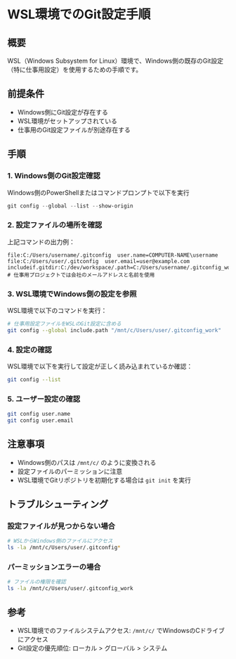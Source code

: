 # WSL環境でのGit設定手順

## 概要
WSL（Windows Subsystem for Linux）環境で、Windows側の既存のGit設定（特に仕事用設定）を使用するための手順です。

## 前提条件
- Windows側にGit設定が存在する
- WSL環境がセットアップされている
- 仕事用のGit設定ファイルが別途存在する

## 手順

### 1. Windows側のGit設定確認
Windows側のPowerShellまたはコマンドプロンプトで以下を実行

```powershell
git config --global --list --show-origin
```

### 2. 設定ファイルの場所を確認
上記コマンドの出力例：
```
file:C:/Users/username/.gitconfig  user.name=COMPUTER-NAME\username
file:C:/Users/user/.gitconfig  user.email=user@example.com
includeif.gitdir:C:/dev/workspace/.path=C:/Users/username/.gitconfig_work
# 仕事用プロジェクトでは会社のメールアドレスと名前を使用
```

### 3. WSL環境でWindows側の設定を参照
WSL環境で以下のコマンドを実行：

```bash
# 仕事用設定ファイルをWSLのGit設定に含める
git config --global include.path "/mnt/c/Users/user/.gitconfig_work"
```

### 4. 設定の確認
WSL環境で以下を実行して設定が正しく読み込まれているか確認：

```bash
git config --list
```

### 5. ユーザー設定の確認
```bash
git config user.name
git config user.email
```

## 注意事項
- Windows側のパスは `/mnt/c/` のように変換される
- 設定ファイルのパーミッションに注意
- WSL環境でGitリポジトリを初期化する場合は `git init` を実行

## トラブルシューティング

### 設定ファイルが見つからない場合
```bash
# WSLからWindows側のファイルにアクセス
ls -la /mnt/c/Users/user/.gitconfig*
```

### パーミッションエラーの場合
```bash
# ファイルの権限を確認
ls -la /mnt/c/Users/user/.gitconfig_work
```

## 参考
- WSL環境でのファイルシステムアクセス: `/mnt/c/` でWindowsのCドライブにアクセス
- Git設定の優先順位: ローカル > グローバル > システム 